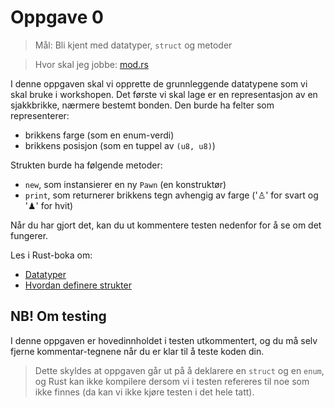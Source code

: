 # Oppgave 0
> Mål: Bli kjent med datatyper, `struct` og metoder

> Hvor skal jeg jobbe: [mod.rs](mod.rs)

I denne oppgaven skal vi opprette de grunnleggende datatypene som vi skal bruke i workshopen.
Det første vi skal lage er en representasjon av en sjakkbrikke, nærmere bestemt bonden.
Den burde ha felter som representerer:
- brikkens farge (som en enum-verdi)
- brikkens posisjon (som en tuppel av `(u8, u8)`)

Strukten burde ha følgende metoder:
- `new`, som instansierer en ny `Pawn` (en konstruktør)
- `print`, som returnerer brikkens tegn avhengig av farge ('♙' for svart og '♟' for hvit)

Når du har gjort det, kan du ut kommentere testen nedenfor for å se om det fungerer.

Les i Rust-boka om:
- [Datatyper](https://doc.rust-lang.org/book/ch03-02-data-types.html)
- [Hvordan definere strukter](https://doc.rust-lang.org/book/ch05-01-defining-structs.html)

## NB! Om testing
I denne oppgaven er hovedinnholdet i testen utkommentert, og du må selv fjerne kommentar-tegnene når du er klar til 
å teste koden din.
> Dette skyldes at oppgaven går ut på å deklarere en `struct` og en `enum`, og Rust kan ikke kompilere dersom
> vi i testen refereres til noe som ikke finnes (da kan vi ikke kjøre testen i det hele tatt).
